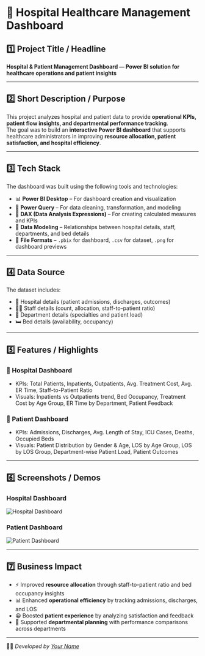 # 🏥 Hospital Healthcare Management Dashboard  

## 1️⃣ Project Title / Headline  
**Hospital & Patient Management Dashboard — Power BI solution for healthcare operations and patient insights**  

---

## 2️⃣ Short Description / Purpose  
This project analyzes hospital and patient data to provide **operational KPIs, patient flow insights, and departmental performance tracking**.  
The goal was to build an **interactive Power BI dashboard** that supports healthcare administrators in improving **resource allocation, patient satisfaction, and hospital efficiency**.  

---

## 3️⃣ Tech Stack  
The dashboard was built using the following tools and technologies:  

- 📊 **Power BI Desktop** – For dashboard creation and visualization  
- 📂 **Power Query** – For data cleaning, transformation, and modeling  
- 🧠 **DAX (Data Analysis Expressions)** – For creating calculated measures and KPIs  
- 📝 **Data Modeling** – Relationships between hospital details, staff, departments, and bed details  
- 📁 **File Formats** – `.pbix` for dashboard, `.csv` for dataset, `.png` for dashboard previews  

---

## 4️⃣ Data Source  
The dataset includes:  
- 🏥 Hospital details (patient admissions, discharges, outcomes)  
- 👩‍⚕️ Staff details (count, allocation, staff-to-patient ratio)  
- 📌 Department details (specialties and patient load)  
- 🛏 Bed details (availability, occupancy)  

---

## 5️⃣ Features / Highlights  

### 🔹 Hospital Dashboard  
- KPIs: Total Patients, Inpatients, Outpatients, Avg. Treatment Cost, Avg. ER Time, Staff-to-Patient Ratio  
- Visuals: Inpatients vs Outpatients trend, Bed Occupancy, Treatment Cost by Age Group, ER Time by Department, Patient Feedback  

### 🔹 Patient Dashboard  
- KPIs: Admissions, Discharges, Avg. Length of Stay, ICU Cases, Deaths, Occupied Beds  
- Visuals: Patient Distribution by Gender & Age, LOS by Age Group, LOS by LOS Group, Department-wise Patient Load, Patient Outcomes  

---

## 6️⃣ Screenshots / Demos  

### Hospital Dashboard  
![Hospital Dashboard](screenshots/Hospital_Dashboard.png)  

### Patient Dashboard  
![Patient Dashboard](screenshots/Patient_Dashboard.png)  

---

## 7️⃣ Business Impact  
- ⚡ Improved **resource allocation** through staff-to-patient ratio and bed occupancy insights  
- 📊 Enhanced **operational efficiency** by tracking admissions, discharges, and LOS  
- 😀 Boosted **patient experience** by analyzing satisfaction and feedback  
- 🏥 Supported **departmental planning** with performance comparisons across departments  

---

👩‍💻 *Developed by [Your Name](https://github.com/yourusername)*  
